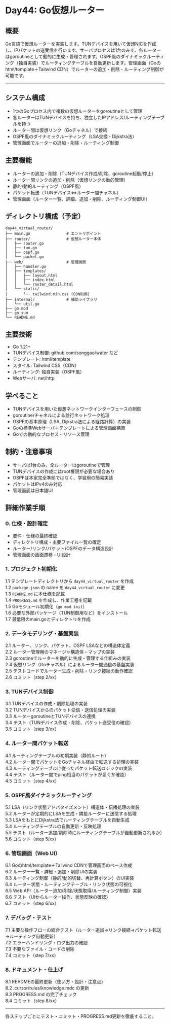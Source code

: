 # Day44: Go仮想ルーター

## 概要
Go言語で仮想ルーターを実装します。TUNデバイスを用いて仮想NICを作成し、IPパケットの送受信を行います。サーバプロセスは1台のみで、各ルーターはgoroutineとして動的に生成・管理されます。OSPF風のダイナミックルーティング（独自実装）でルーティングテーブルを自動更新します。管理画面（Goのhtml/template＋Tailwind CDN）でルーターの追加・削除・ルーティング制御が可能です。

---

## システム構成
- 1つのGoプロセス内で複数の仮想ルーターをgoroutineとして管理
- 各ルーターはTUNデバイスを持ち、独立したIPアドレス/ルーティングテーブルを持つ
- ルーター間は仮想リンク（Goチャネル）で接続
- OSPF風のダイナミックルーティング（LSA交換・Dijkstra法）
- 管理画面でルーターの追加・削除・ルーティング制御

## 主要機能
- ルーターの追加・削除（TUNデバイス作成/削除、goroutine起動/停止）
- ルーター間リンクの追加・削除（仮想リンクの動的管理）
- 静的/動的ルーティング（OSPF風）
- パケット転送（TUNデバイス⇔ルーター間チャネル）
- 管理画面（ルーター一覧、詳細、追加・削除、ルーティング制御UI）

## ディレクトリ構成（予定）
```
day44_virtual_router/
├── main.go                # エントリポイント
├── router/                # 仮想ルーター本体
│   ├── router.go
│   ├── tun.go
│   ├── ospf.go
│   └── packet.go
├── web/                   # 管理画面
│   ├── handler.go
│   ├── templates/
│   │   ├── layout.html
│   │   ├── index.html
│   │   └── router_detail.html
│   └── static/
│       └── tailwind.min.css (CDN利用)
├── internal/              # 補助ライブラリ
│   └── util.go
├── go.mod
├── go.sum
└── README.md
```

## 主要技術
- Go 1.21+
- TUNデバイス制御: github.com/songgao/water など
- テンプレート: html/template
- スタイル: Tailwind CSS（CDN）
- ルーティング: 独自実装（OSPF風）
- Webサーバ: net/http

## 学べること
- TUNデバイスを用いた仮想ネットワークインターフェースの制御
- goroutine/チャネルによる並行ネットワーク処理
- OSPFの基本原理（LSA, Dijkstra法による経路計算）の実装
- Goの標準Webサーバ＋テンプレートによる管理画面構築
- Goでの動的なプロセス・リソース管理

## 制約・注意事項
- サーバは1台のみ、全ルーターはgoroutineで管理
- TUNデバイスの作成にはroot権限が必要な場合あり
- OSPFは本家完全準拠ではなく、学習用の簡易実装
- パケットはIPv4のみ対応
- 管理画面は日本語UI

## 詳細作業手順

### 0. 仕様・設計確定
- 要件・仕様の最終確認
- ディレクトリ構成・主要ファイル一覧の確定
- ルーター/リンク/パケット/OSPFのデータ構造設計
- 管理画面の画面遷移・UI設計

### 1. プロジェクト初期化
1.1 テンプレートディレクトリから `day44_virtual_router` を作成  
1.2 `package.json` の name を `day44_virtual_router` に変更  
1.3 `README.md` に本仕様を記載  
1.4 `PROGRESS.md` を作成し、作業工程を記載  
1.5 Goモジュール初期化（`go mod init`）  
1.6 必要な外部パッケージ（TUN制御用など）をインストール  
1.7 最低限のmain.goとディレクトリを作成

### 2. データモデリング・基盤実装
2.1 ルーター、リンク、パケット、OSPF LSAなどの構造体定義  
2.2 ルーター管理用のマネージャ構造体・マップの実装  
2.3 goroutineでルーターを動的に生成・管理する仕組みの実装  
2.4 仮想リンク（Goチャネル）によるルーター間通信の基盤実装  
2.5 テストコードでルーター生成・削除・リンク接続の動作確認  
2.6 コミット（step 2/xx）

### 3. TUNデバイス制御
3.1 TUNデバイスの作成・削除処理の実装  
3.2 TUNデバイスからのパケット受信・送信処理の実装  
3.3 ルーターgoroutineとTUNデバイスの連携  
3.4 テスト（TUNデバイス作成・削除、パケット送受信の確認）  
3.5 コミット（step 3/xx）

### 4. ルーター間パケット転送
4.1 ルーティングテーブルの初期実装（静的ルート）  
4.2 ルーター間でパケットをGoチャネル経由で転送する処理の実装  
4.3 ルーティングテーブルに従ったパケット転送ロジックの実装  
4.4 テスト（ルーター間でping相当のパケットが届くか確認）  
4.5 コミット（step 4/xx）

### 5. OSPF風ダイナミックルーティング
5.1 LSA（リンク状態アドバタイズメント）構造体・伝播処理の実装  
5.2 ルーターが定期的にLSAを生成・隣接ルーターに送信する処理  
5.3 LSAをもとにDijkstra法でルーティングテーブルを自動生成  
5.4 ルーティングテーブルの自動更新・反映処理  
5.5 テスト（ルーター追加/削除時にルーティングテーブルが自動更新されるか）  
5.6 コミット（step 5/xx）

### 6. 管理画面（Web UI）
6.1 Goのhtml/template＋Tailwind CDNで管理画面のベース作成  
6.2 ルーター一覧・詳細・追加・削除UIの実装  
6.3 ルーティング制御（静的/動的切替、再計算ボタン）のUI実装  
6.4 ルーター状態・ルーティングテーブル・リンク状態の可視化  
6.5 Web API（ルーター追加/削除/状態取得/ルーティング制御）実装  
6.6 テスト（UIからルーター操作、状態反映の確認）  
6.7 コミット（step 6/xx）

### 7. デバッグ・テスト
7.1 主要な操作フローの統合テスト（ルーター追加→リンク接続→パケット転送→ルーティング自動更新）  
7.2 エラーハンドリング・ログ出力の確認  
7.3 不要なファイル・コードの削除  
7.4 コミット（step 7/xx）

### 8. ドキュメント・仕上げ
8.1 READMEの最終更新（使い方・設計・注意点）  
8.2 .cursor/rules/knowledge.mdc の更新  
8.3 PROGRESS.md の完了チェック  
8.4 コミット（step 8/xx）

---

各ステップごとにテスト・コミット・PROGRESS.md更新を徹底すること。
